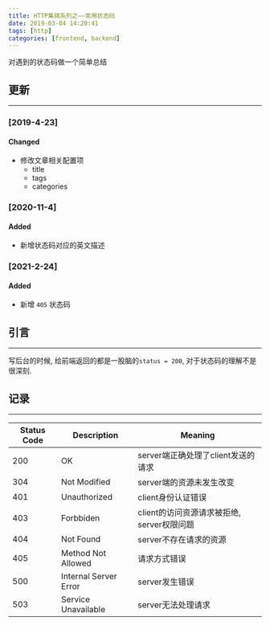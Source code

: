 ```yaml
---
title: HTTP集锦系列之——常用状态码
date: 2019-03-04 14:20:41
tags: [http]
categories: [frontend, backend]
---
```


对遇到的状态码做一个简单总结


<!-- more -->


## 更新

------

### [2019-4-23]

#### Changed

- 修改文章相关配置项
  - title
  - tags
  - categories

### [2020-11-4]

#### Added

- 新增状态码对应的英文描述

### [2021-2-24]

#### Added

- 新增 `405` 状态码

## 引言

------

写后台的时候, 给前端返回的都是一股脑的`status = 200`, 对于状态码的理解不是很深刻.

## 记录

------

| Status Code | Description           | Meaning                                    |
| ----------- | --------------------- | ------------------------------------------ |
| 200         | OK                    | server端正确处理了client发送的请求         |
| 304         | Not Modified          | server端的资源未发生改变                   |
| 401         | Unauthorized          | client身份认证错误                         |
| 403         | Forbbiden             | client的访问资源请求被拒绝, server权限问题 |
| 404         | Not Found             | server不存在请求的资源                     |
| 405         | Method Not Allowed    | 请求方式错误                               |
| 500         | Internal Server Error | server发生错误                             |
| 503         | Service Unavailable   | server无法处理请求                         |